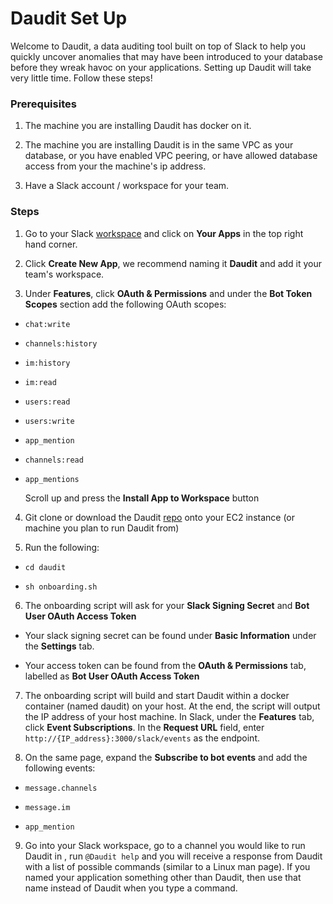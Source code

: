 # Daudit Set Up

Welcome to Daudit, a data auditing tool built on top of Slack to help you quickly uncover anomalies that may have been introduced to your database before they wreak havoc on your applications. Setting up Daudit will take very little time. Follow these steps!

  

### Prerequisites

1. The machine you are installing Daudit has docker on it.

2. The machine you are installing Daudit is in the same VPC as your database, or you have enabled VPC peering, or have allowed database access from your the machine's ip address.

3. Have a Slack account / workspace for your team.

  

### Steps

1. Go to your Slack [workspace]([https://api.slack.com/](https://api.slack.com/)) and click on **Your Apps** in the top right hand corner.

2. Click **Create New App**, we recommend naming it **Daudit** and add it your team's workspace.

3. Under **Features**, click **OAuth & Permissions** and under the **Bot Token Scopes** section add the following OAuth scopes:

-  `chat:write`

-  `channels:history`

-  `im:history`

-  `im:read`

-  `users:read`

-  `users:write`

-  `app_mention`

-  `channels:read`

-  `app_mentions`

  

	Scroll up and press the **Install App to Workspace** button

4. Git clone or download the Daudit [repo]([https://github.com/havess/daudit](https://github.com/havess/daudit)) onto your EC2 instance (or machine you plan to run Daudit from)

5. Run the following:

-  `cd daudit`

-  `sh onboarding.sh`

6. The onboarding script will ask for your **Slack Signing Secret** and **Bot User OAuth Access Token**

- Your slack signing secret can be found under **Basic Information** under the **Settings** tab.

- Your access token can be found from the **OAuth & Permissions** tab, labelled as **Bot User OAuth Access Token**

7. The onboarding script will build and start Daudit within a docker container (named daudit) on your host. At the end, the script will output the IP address of your host machine. In Slack, under the **Features** tab, click **Event Subscriptions**. In the **Request URL** field, enter `http://{IP_address}:3000/slack/events` as the endpoint.

8. On the same page, expand the **Subscribe to bot events** and add the following events:

-  `message.channels`

-  `message.im`

-  `app_mention`

9. Go into your Slack workspace, go to a channel you would like to run Daudit in , run `@Daudit help` and you will receive a response from Daudit with a list of possible commands (similar to a Linux man page). If you named your application something other than Daudit, then use that name instead of Daudit when you type a command.